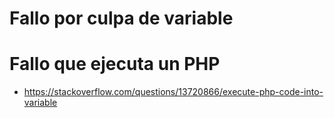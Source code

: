 # Fallo por culpa de variable

# Fallo que ejecuta un PHP
* https://stackoverflow.com/questions/13720866/execute-php-code-into-variable

